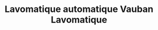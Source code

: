---
title: "Lavomatique automatique Vauban Lavomatique"
url: /nimes/lavomatique-automatique-vauban-lavomatique/
shop: Wäscherei
---